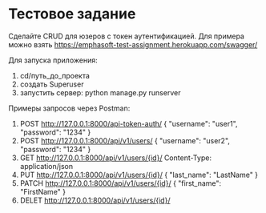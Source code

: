 # Тестовое задание

Сделайте CRUD для юзеров с токен аутентификацией. 
Для примера можно взять https://emphasoft-test-assignment.herokuapp.com/swagger/

Для запуска приложения:
1) cd/путь_до_проекта
2) создать Superuser
3) запустить сервер: python manage.py runserver

Примеры запросов через Postman: 
1) POST http://127.0.0.1:8000/api-token-auth/ { "username": "user1", "password": "1234" } 
2) POST http://127.0.0.1:8000/api/v1/users/ { "username": "user2", "password": "1234" }
3) GET http://127.0.0.1:8000/api/v1/users/{id}/ Content-Type: application/json 
4) PUT http://127.0.0.1:8000/api/v1/users/{id}/ { "last_name": "LastName" } 
5) PATCH http://127.0.0.1:8000/api/v1/users/{id}/ { "first_name": "FirstName" } 
6) DELET http://127.0.0.1:8000/api/v1/users/{id}/
